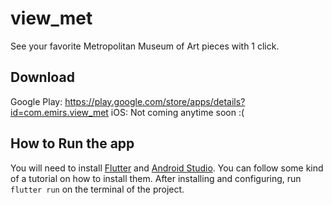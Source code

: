 # view_met

See your favorite Metropolitan Museum of Art pieces with 1 click.

## Download

Google Play: https://play.google.com/store/apps/details?id=com.emirs.view_met
iOS: Not coming anytime soon :(

## How to Run the app

You will need to install [Flutter](https://flutter.dev/) and [Android Studio](https://developer.android.com/studio). You can follow some kind of a tutorial on how to install them. After installing and configuring, run `flutter run` on the terminal of the project.
